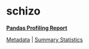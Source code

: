 # schizo

[**Pandas Profiling Report**](../docs_sources/profile/schizo.html)

[Metadata](metadata.yaml) | [Summary Statistics](summary_stats.csv)

